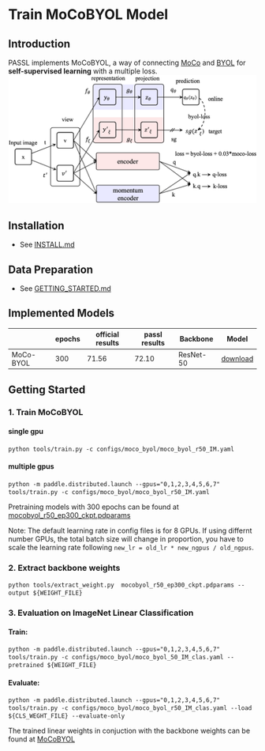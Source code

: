 # Train MoCoBYOL Model

## Introduction

PASSL implements MoCoBYOL, a way of connecting [MoCo](https://arxiv.org/abs/1911.05722) and [BYOL](https://arxiv.org/abs/2006.07733) for **self-supervised learning** with a multiple loss.
<img src="imgs/moco-byol.png" width="900"/>
## Installation
- See [INSTALL.md](INSTALL.md)

## Data Preparation
- See [GETTING_STARTED.md](GETTING_STARTED.md)

## Implemented Models
|  | epochs |official results | passl results | Backbone| Model |
| ---|--- | ----  | ---- | ----| ---- |
| MoCo-BYOL | 300 | 71.56 | 72.10| ResNet-50 | [download](https://passl.bj.bcebos.com/models/mocobyol_r50_clas.pdparams)|

## Getting Started

### 1. Train MoCoBYOL

#### single gpu
```
python tools/train.py -c configs/moco_byol/moco_byol_r50_IM.yaml
```

#### multiple gpus

```
python -m paddle.distributed.launch --gpus="0,1,2,3,4,5,6,7" tools/train.py -c configs/moco_byol/moco_byol_r50_IM.yaml
```

Pretraining models with 300 epochs can be found at [mocobyol_r50_ep300_ckpt.pdparams](https://passl.bj.bcebos.com/models/mocobyol_r50_ep300_ckpt.pdparams)

Note: The default learning rate in config files is for 8 GPUs. If using differnt number GPUs, the total batch size will change in proportion, you have to scale the learning rate following ```new_lr = old_lr * new_ngpus / old_ngpus```.

### 2. Extract backbone weights

```
python tools/extract_weight.py  mocobyol_r50_ep300_ckpt.pdparams --output ${WEIGHT_FILE}
```

### 3. Evaluation on ImageNet Linear Classification

#### Train:
```
python -m paddle.distributed.launch --gpus="0,1,2,3,4,5,6,7" tools/train.py -c configs/moco_byol/moco_byol_50_IM_clas.yaml --pretrained ${WEIGHT_FILE}
```

#### Evaluate:
```
python -m paddle.distributed.launch --gpus="0,1,2,3,4,5,6,7" tools/train.py -c configs/moco_byol/moco_byol_r50_IM_clas.yaml --load ${CLS_WEGHT_FILE} --evaluate-only
```

The trained linear weights in conjuction with the backbone weights can be found at [MoCoBYOL](https://passl.bj.bcebos.com/models/mocobyol_r50_clas.pdparams)